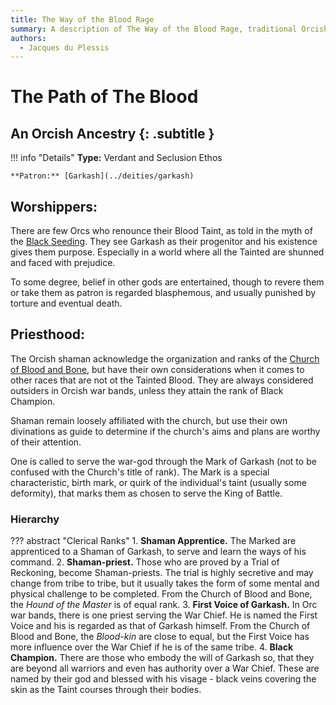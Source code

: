 ```yaml
---
title: The Way of the Blood Rage
summary: A description of The Way of the Blood Rage, traditional Orcish Ancestral beliefs.
authors:
  - Jacques du Plessis
---
```


# The Path of The Blood
## An Orcish Ancestry {: .subtitle }

!!! info "Details"
    **Type:** Verdant and Seclusion Ethos

    **Patron:** [Garkash](../deities/garkash)

## Worshippers:
There are few Orcs who renounce their Blood Taint, as told in the myth of the [Black Seeding](../../../history/myths/black_seeding). They see Garkash as their progenitor and his existence gives them purpose. Especially in a world where all the Tainted are shunned and faced with prejudice.

To some degree, belief in other gods are entertained, though to revere them or take them as patron is regarded blasphemous, and usually punished by torture and eventual death.

## Priesthood:
The Orcish shaman acknowledge the organization and ranks of the [Church of Blood and Bone](../church_of_blood_and_bone), but have their own considerations when it comes to other races that are not ot the Tainted Blood. They are always considered outsiders in Orcish war bands, unless they attain the rank of Black Champion. 

Shaman remain loosely affiliated with the church, but use their own divinations as guide to determine if the church's aims and plans are worthy of their attention.

One is called to serve the war-god through the Mark of Garkash (not to be confused with the Church's title of rank). The Mark is a special characteristic, birth mark, or quirk of the individual's taint (usually some deformity), that marks them as chosen to serve the King of Battle.

### Hierarchy

??? abstract "Clerical Ranks"
    1. **Shaman Apprentice.** The Marked are apprenticed to a Shaman of Garkash, to serve and learn the ways of his command.
    2. **Shaman-priest.** Those who are proved by a Trial of Reckoning, become Shaman-priests. The trial is highly secretive and may change from tribe to tribe, but it usually takes the form of some mental and physical challenge to be completed. From the Church of Blood and Bone, the _Hound of the Master_ is of equal rank.
    3. **First Voice of Garkash.** In Orc war bands, there is one priest serving the War Chief. He is named the First Voice and his is regarded as that of Garkash himself. From the Church of Blood and Bone, the _Blood-kin_ are close to equal, but the First Voice has more influence over the War Chief if he is of the same tribe.
    4. **Black Champion.** There are those who embody the will of Garkash so, that they are beyond all warriors and even has authority over a War Chief. These are named by their god and blessed with his visage - black veins covering the skin as the Taint courses through their bodies.